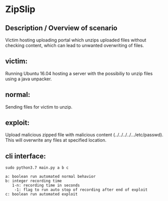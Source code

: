 # ZipSlip 

## Description / Overview of scenario
Victim hosting uploading portal which unzips uploaded files without checking content, which can lead to unwanted overwriting of files.

## victim:
Running Ubuntu 16.04 hosting a server with the possibiliy to unzip files using a java unpacker. 

## normal:
Sending files for victim to unzip.

## exploit:
Upload malicious zipped file with malicious content (../../../../.../etc/passwd). 
This will overwrite any files at specified location.

## cli interface:

    sudo python3.7 main.py a b c 
    
    a: boolean run automated normal behavior
    b: integer recording time
       1-n: recording time in seconds
        -1: flag to run auto stop of recording after end of exploit
    c: boolean run automated exploit
